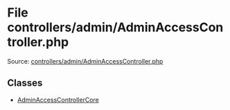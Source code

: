 File controllers/admin/AdminAccessController.php
=========

Source: [controllers/admin/AdminAccessController.php](https://github.com/PrestaShop/PrestaShop/blob/1.5.0.9/controllers/admin/AdminAccessController.php)


Classes
-------

* [AdminAccessControllerCore](class.AdminAccessControllerCore.md)

